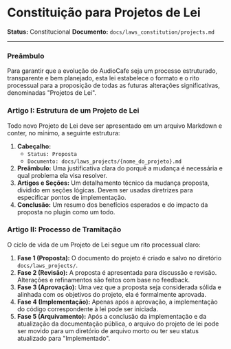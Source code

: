 # Constituição para Projetos de Lei

**Status:** Constitucional
**Documento:** `docs/laws_constitution/projects.md`

---

### **Preâmbulo**

Para garantir que a evolução do AudioCafe seja um processo estruturado, transparente e bem planejado, esta lei estabelece o formato e o rito processual para a proposição de todas as futuras alterações significativas, denominadas "Projetos de Lei".

### **Artigo I: Estrutura de um Projeto de Lei**

Todo novo Projeto de Lei deve ser apresentado em um arquivo Markdown e conter, no mínimo, a seguinte estrutura:

1.  **Cabeçalho:**
    *   `Status: Proposta`
    *   `Documento: docs/laws_projects/{nome_do_projeto}.md`
2.  **Preâmbulo:** Uma justificativa clara do porquê a mudança é necessária e qual problema ela visa resolver.
3.  **Artigos e Seções:** Um detalhamento técnico da mudança proposta, dividido em seções lógicas. Devem ser usadas diretrizes para especificar pontos de implementação.
4.  **Conclusão:** Um resumo dos benefícios esperados e do impacto da proposta no plugin como um todo.

### **Artigo II: Processo de Tramitação**

O ciclo de vida de um Projeto de Lei segue um rito processual claro:

1.  **Fase 1 (Proposta):** O documento do projeto é criado e salvo no diretório `docs/laws_projects/`.
2.  **Fase 2 (Revisão):** A proposta é apresentada para discussão e revisão. Alterações e refinamentos são feitos com base no feedback.
3.  **Fase 3 (Aprovação):** Uma vez que a proposta seja considerada sólida e alinhada com os objetivos do projeto, ela é formalmente aprovada.
4.  **Fase 4 (Implementação):** Apenas após a aprovação, a implementação do código correspondente à lei pode ser iniciada.
5.  **Fase 5 (Arquivamento):** Após a conclusão da implementação e da atualização da documentação pública, o arquivo do projeto de lei pode ser movido para um diretório de arquivo morto ou ter seu status atualizado para "Implementado".

